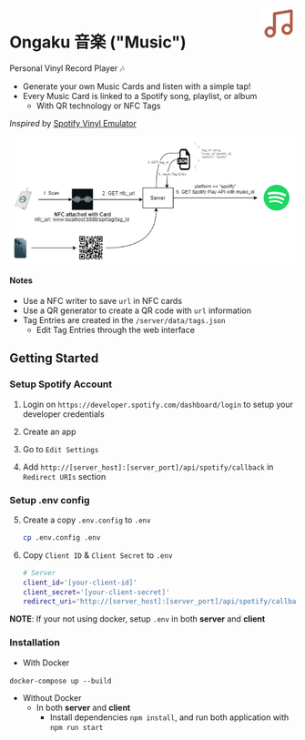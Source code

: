 <img src="ongaku.png" align="right" width="60">

# Ongaku 音楽 ("Music")

Personal Vinyl Record Player  :notes:
- Generate your own Music Cards and listen with a simple tap!
- Every Music Card is linked to a Spotify song, playlist, or album
  - With QR technology or NFC Tags

*Inspired* by [Spotify Vinyl Emulator](https://www.hackster.io/mark-hank/sonos-spotify-vinyl-emulator-3be63d)

![ongaku-play](./docs/ongaku-play.png)

#### Notes
- Use a NFC writer to save `url` in NFC cards 
- Use a QR generator to create a QR code with `url` information
- Tag Entries are created in the `/server/data/tags.json`
  - Edit Tag Entries through the web interface

## Getting Started

### Setup Spotify Account

1. Login on `https://developer.spotify.com/dashboard/login` to setup your developer credentials

2. Create an app 

3. Go to `Edit Settings`

4. Add `http://[server_host]:[server_port]/api/spotify/callback` in `Redirect URIs` section


### Setup .env config

5. Create a copy `.env.config` to `.env`
    ```sh
    cp .env.config .env
    ```

6. Copy `Client ID` & `Client Secret` to `.env`
    ```sh
    # Server
    client_id='[your-client-id]'
    client_secret='[your-client-secret]'
    redirect_uri='http://[server_host]:[server_port]/api/spotify/callback'
    ```

**NOTE**: If your not using docker, setup `.env` in both **server** and **client**

### Installation

- With Docker

`docker-compose up --build`

- Without Docker
  - In both **server** and **client**
    - Install dependencies `npm install`, and run both application with `npm run start`
